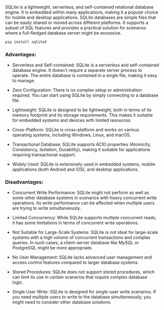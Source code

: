 SQLite is a lightweight, serverless, and self-contained relational database engine. It is embedded within many applications, making it a popular choice for mobile and desktop applications. SQLite databases are simple files that can be easily shared or moved across different platforms. It supports a subset of SQL features and provides a practical solution for scenarios where a full-fledged database server might be excessive.

```bash
pip install sqlite3
```

### Advantages:

- Serverless and Self-contained: SQLite is a serverless and self-contained database engine. It doesn't require a separate server process to operate. The entire database is contained in a single file, making it easy to manage.

- Zero Configuration: There is no complex setup or administration required. You can start using SQLite by simply connecting to a database file.

- Lightweight: SQLite is designed to be lightweight, both in terms of its memory footprint and its storage requirements. This makes it suitable for embedded systems and devices with limited resources.

- Cross-Platform: SQLite is cross-platform and works on various operating systems, including Windows, Linux, and macOS.

- Transactional Database: SQLite supports ACID properties (Atomicity, Consistency, Isolation, Durability), making it suitable for applications requiring transactional support.

- Widely Used: SQLite is extensively used in embedded systems, mobile applications (both Android and iOS), and desktop applications.

### Disadvantages:

- Concurrent Write Performance: SQLite might not perform as well as some other database systems in scenarios with heavy concurrent write operations. Its write performance can be affected when multiple users are trying to write simultaneously.

- Limited Concurrency: While SQLite supports multiple concurrent reads, it has some limitations in terms of concurrent write operations.

- Not Suitable for Large-Scale Systems: SQLite is not ideal for large-scale systems with a high volume of concurrent transactions and complex queries. In such cases, a client-server database like MySQL or PostgreSQL might be more appropriate.

- No User Management: SQLite lacks advanced user management and access control features compared to larger database systems.

- Stored Procedures: SQLite does not support stored procedures, which can limit its use in certain scenarios that require complex database logic.

- Single User Write: SQLite is designed for single-user write scenarios. If you need multiple users to write to the database simultaneously, you might need to consider other database solutions.
